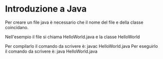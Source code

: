 # Introduzione a Java

Per creare un file java è necessario che il nome del file e della classe coincidano.

Nell'esempio il file si chiama HelloWorld.java e la classe HelloWorld

Per compilarlo il comando da scrivere è: javac HelloWorld.java
Per eseguirlo il comando da scrivere è: java HelloWorld.java